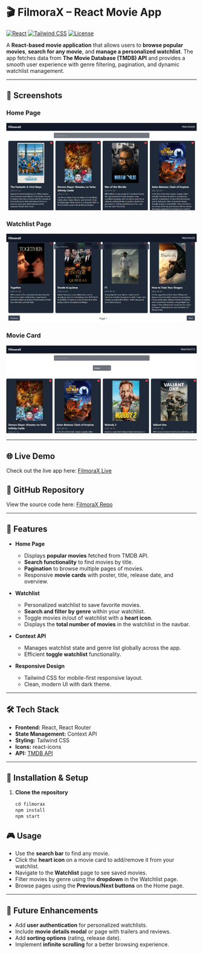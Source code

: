 # 🎬 FilmoraX – React Movie App

[![React](https://img.shields.io/badge/React-18.2.0-blue?logo=react&logoColor=white)](https://reactjs.org/)
[![Tailwind CSS](https://img.shields.io/badge/Tailwind_CSS-3.3.2-blue?logo=tailwind-css&logoColor=white)](https://tailwindcss.com/)
[![License](https://img.shields.io/badge/License-MIT-green)](https://opensource.org/licenses/MIT)

A **React-based movie application** that allows users to **browse popular movies**, **search for any movie**, and **manage a personalized watchlist**. The app fetches data from **The Movie Database (TMDB) API** and provides a smooth user experience with genre filtering, pagination, and dynamic watchlist management.

---

## 📸 Screenshots

### Home Page
![Home Page](screenshots/filmoraX_1.png)

### Watchlist Page
![Movie Card](screenshots/filmoraX_2.png)

### Movie Card
![Watchlist Page](screenshots/filmoraX_3.png)

---

## 🌐 Live Demo

Check out the live app here: [FilmoraX Live](https://filmora-x.vercel.app/)

## 📂 GitHub Repository

View the source code here: [FilmoraX Repo](https://github.com/Srinithish-dev-lab/FilmoraX)

---

## 🌟 Features

- **Home Page**
  - Displays **popular movies** fetched from TMDB API.
  - **Search functionality** to find movies by title.
  - **Pagination** to browse multiple pages of movies.
  - Responsive **movie cards** with poster, title, release date, and overview.

- **Watchlist**
  - Personalized watchlist to save favorite movies.
  - **Search and filter by genre** within your watchlist.
  - Toggle movies in/out of watchlist with a **heart icon**.
  - Displays the **total number of movies** in the watchlist in the navbar.

- **Context API**
  - Manages watchlist state and genre list globally across the app.
  - Efficient **toggle watchlist** functionality.

- **Responsive Design**
  - Tailwind CSS for mobile-first responsive layout.
  - Clean, modern UI with dark theme.

---

## 🛠 Tech Stack

- **Frontend:** React, React Router  
- **State Management:** Context API  
- **Styling:** Tailwind CSS  
- **Icons:** react-icons  
- **API:** [TMDB API](https://www.themoviedb.org/documentation/api)

---

## 🚀 Installation & Setup

1. **Clone the repository**

   ```git clone https://github.com/<your-username>/filmorax.git
   cd filmorax
   npm install
   npm start

## 🎮 Usage

- Use the **search bar** to find any movie.
- Click the **heart icon** on a movie card to add/remove it from your watchlist.
- Navigate to the **Watchlist** page to see saved movies.
- Filter movies by genre using the **dropdown** in the Watchlist page.
- Browse pages using the **Previous/Next buttons** on the Home page.

---

## 🔮 Future Enhancements

- Add **user authentication** for personalized watchlists.
- Include **movie details modal** or page with trailers and reviews.
- Add **sorting options** (rating, release date).
- Implement **infinite scrolling** for a better browsing experience.

